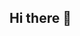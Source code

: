 ## Hi there 👋

<!--
**frederik-waimea/frederik-waimea** is a ✨ _special_ ✨ repository because its `README.md` (this file) appears on your GitHub profile.

## Here are some ideas to get you started:

- I'm Frederik and I'm a little person at Waimea College.
-I'm fluent in two languages: German, English.
-Currently I'm just working on getting back into Kotlin and school and stuff afer the long summer break.

- 🌱 I’m currently learning to ge back into things and school.
- 👯 I’m looking to collaborate on getting friends

-->
